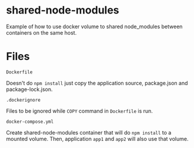 # shared-node-modules
Example of how to use docker volume to shared node_modules between containers on the same host.

# Files

    Dockerfile
    
Doesn't do `npm install` just copy the application source, package.json and package-lock.json.

    .dockerignore
    
Files to be ignored while `COPY` command in `Dockerfile` is run.

    docker-compose.yml
    
Create shared-node-modules container that will do `npm install` to a mounted volume. Then, application `app1` and `app2` will also use that volume.
